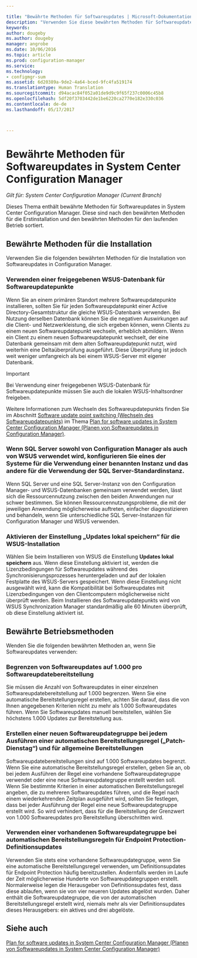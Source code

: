 ```yaml
---

title: "Bewährte Methoden für Softwareupdates | Microsoft-Dokumentation"
description: "Verwenden Sie diese bewährten Methoden für Softwareupdates in System Center Configuration Manager."
keywords: 
author: dougeby
ms.author: dougeby
manager: angrobe
ms.date: 10/06/2016
ms.topic: article
ms.prod: configuration-manager
ms.service: 
ms.technology:
- configmgr-sum
ms.assetid: 6d20389a-9de2-4a64-bced-9fc4fa519174
ms.translationtype: Human Translation
ms.sourcegitcommit: d94acac84f052a01de9d9c9f65f237c0006c45b8
ms.openlocfilehash: 5df20f3703442de1be6220ca2770e182e330c036
ms.contentlocale: de-de
ms.lasthandoff: 05/17/2017



---
```

# <a name="best-practices-for-software-updates-in-system-center-configuration-manager"></a>Bewährte Methoden für Softwareupdates in System Center Configuration Manager

*Gilt für: System Center Configuration Manager (Current Branch)*

Dieses Thema enthält bewährte Methoden für Softwareupdates in System Center Configuration Manager. Diese sind nach den bewährten Methoden für die Erstinstallation und den bewährten Methoden für den laufenden Betrieb sortiert.  

## <a name="installation-best-practices"></a>Bewährte Methoden für die Installation  
 Verwenden Sie die folgenden bewährten Methoden für die Installation von Softwareupdates in Configuration Manager.  

### <a name="use-a-shared-wsus-database-for-software-update-points"></a>Verwenden einer freigegebenen WSUS-Datenbank für Softwareupdatepunkte  
 Wenn Sie an einem primären Standort mehrere Softwareupdatepunkte installieren, sollten Sie für jeden Softwareupdatepunkt einer Active Directory-Gesamtstruktur die gleiche WSUS-Datenbank verwenden. Bei Nutzung derselben Datenbank können Sie die negativen Auswirkungen auf die Client- und Netzwerkleistung, die sich ergeben können, wenn Clients zu einem neuen Softwareupdatepunkt wechseln, erheblich abmildern. Wenn ein Client zu einem neuen Softwareupdatepunkt wechselt, der eine Datenbank gemeinsam mit dem alten Softwareupdatepunkt nutzt, wird weiterhin eine Deltaüberprüfung ausgeführt. Diese Überprüfung ist jedoch weit weniger umfangreich als bei einem WSUS-Server mit eigener Datenbank.  

> [!IMPORTANT]  
>  Bei Verwendung einer freigegebenen WSUS-Datenbank für Softwareupdatepunkte müssen Sie auch die lokalen WSUS-Inhaltsordner freigeben.  

 Weitere Informationen zum Wechseln des Softwareupdatepunkts finden Sie im Abschnitt [Software update point switching (Wechseln des Softwareupdatepunkts)](../../sum/plan-design/plan-for-software-updates.md#BKMK_SUPSwitching) im Thema [Plan for software updates in System Center Configuration Manager (Planen von Softwareupdates in Configuration Manager)](../../sum/plan-design/plan-for-software-updates.md).  

### <a name="when-configuration-manager-and-wsus-use-the-same-sql-server-configure-one-of-these-to-use-a-named-instance-and-the-other-to-use-the-default-instance-of-sql-server"></a>Wenn SQL Server sowohl von Configuration Manager als auch von WSUS verwendet wird, konfigurieren Sie eines der Systeme für die Verwendung einer benannten Instanz und das andere für die Verwendung der SQL Server-Standardinstanz.  
 Wenn SQL Server und eine SQL Server-Instanz von den Configuration Manager- und WSUS-Datenbanken gemeinsam verwendet werden, lässt sich die Ressourcennutzung zwischen den beiden Anwendungen nur schwer bestimmen. Sie können Ressourcennutzungsprobleme, die mit der jeweiligen Anwendung möglicherweise auftreten, einfacher diagnostizieren und behandeln, wenn Sie unterschiedliche SQL Server-Instanzen für Configuration Manager und WSUS verwenden.  

### <a name="specify-the-store-updates-locally-setting-for-the-wsus-installation"></a>Aktivieren der Einstellung „Updates lokal speichern“ für die WSUS-Installation  
 Wählen Sie beim Installieren von WSUS die Einstellung **Updates lokal speichern** aus. Wenn diese Einstellung aktiviert ist, werden die Lizenzbedingungen für Softwareupdates während des Synchronisierungsprozesses heruntergeladen und auf der lokalen Festplatte des WSUS-Servers gespeichert. Wenn diese Einstellung nicht ausgewählt wird, kann die Kompatibilität bei Softwareupdates mit Lizenzbedingungen von den Clientcomputern möglicherweise nicht überprüft werden. Beim Installieren des Softwareupdatepunkts wird von WSUS Synchronization Manager standardmäßig alle 60 Minuten überprüft, ob diese Einstellung aktiviert ist.  

## <a name="operational-best-practices"></a>Bewährte Betriebsmethoden  
 Wenden Sie die folgenden bewährten Methoden an, wenn Sie Softwareupdates verwenden:  

### <a name="limit-software-updates-to-1000-in-a-single-software-update-deployment"></a>Begrenzen von Softwareupdates auf 1.000 pro Softwareupdatebereitstellung  
 Sie müssen die Anzahl von Softwareupdates in einer einzelnen Softwareupdatebereitstellung auf 1.000 begrenzen. Wenn Sie eine automatische Bereitstellungsregel erstellen, achten Sie darauf, dass die von Ihnen angegebenen Kriterien nicht zu mehr als 1.000 Softwareupdates führen. Wenn Sie Softwareupdates manuell bereitstellen, wählen Sie höchstens 1.000 Updates zur Bereitstellung aus.  

### <a name="create-a-new-software-update-group-each-time-an-automatic-deployment-rule-runs-for-patch-tuesday-and-for-general-deployment"></a>Erstellen einer neuen Softwareupdategruppe bei jedem Ausführen einer automatischen Bereitstellungsregel („Patch-Dienstag“) und für allgemeine Bereitstellungen  
 Softwareupdatebereitstellungen sind auf 1.000 Softwareupdates begrenzt. Wenn Sie eine automatische Bereitstellungsregel erstellen, geben Sie an, ob bei jedem Ausführen der Regel eine vorhandene Softwareupdategruppe verwendet oder eine neue Softwareupdategruppe erstellt werden soll. Wenn Sie bestimmte Kriterien in einer automatischen Bereitstellungsregel angeben, die zu mehreren Softwareupdates führen, und die Regel nach einem wiederkehrenden Zeitplan ausgeführt wird, sollten Sie festlegen, dass bei jeder Ausführung der Regel eine neue Softwareupdategruppe erstellt wird. So wird verhindert, dass für die Bereitstellung der Grenzwert von 1.000 Softwareupdates pro Bereitstellung überschritten wird.  

### <a name="use-an-existing-software-update-group-for-automatic-deployment-rules-for-endpoint-protection-definition-updates"></a>Verwenden einer vorhandenen Softwareupdategruppe bei automatischen Bereitstellungsregeln für Endpoint Protection-Definitionsupdates  
 Verwenden Sie stets eine vorhandene Softwareupdategruppe, wenn Sie eine automatische Bereitstellungsregel verwenden, um Definitionsupdates für Endpoint Protection häufig bereitzustellen. Andernfalls werden im Laufe der Zeit möglicherweise Hunderte von Softwareupdategruppen erstellt. Normalerweise legen die Herausgeber von Definitionsupdates fest, dass diese ablaufen, wenn sie von vier neueren Updates abgelöst wurden. Daher enthält die Softwareupdategruppe, die von der automatischen Bereitstellungsregel erstellt wird, niemals mehr als vier Definitionsupdates dieses Herausgebers: ein aktives und drei abgelöste.  

## <a name="see-also"></a>Siehe auch  
 [Plan for software updates in System Center Configuration Manager (Planen von Softwareupdates in System Center Configuration Manager)](../../sum/plan-design/plan-for-software-updates.md)

